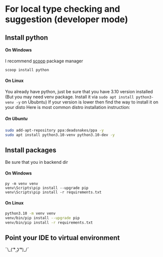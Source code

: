 # For local type checking and suggestion (developer mode)
## Install python
#### On Windows
I recommend [scoop](scoop.sh) package manager
```pwsh
scoop install python
```
#### On Linux
You already have python, just be sure that you have 3.10 version installed (But you may need venv package. Install it via `sudo apt install python3-venv -y` on Ububntu)
If your version is lower then find the way to install it on your disto
Here is most common distro installation instruction:
##### On Ubuntu
```bash
sudo add-apt-repository ppa:deadsnakes/ppa -y
sudo apt install python3.10-venv python3.10-dev -y
```
## Install packages
Be sure that you in backend dir
#### On Windows
```pwsh
py -m venv venv
venv\Scripts\pip install --upgrade pip
venv\Scripts\pip install -r requirements.txt
```
#### On Linux
```bash
python3.10 -m venv venv
venv/bin/pip install --upgrade pip
venv/bin/pip install -r requirements.txt
```
## Point your IDE to virtual environment
¯\\\_( ͡° ͜ʖ ͡°)_/¯
